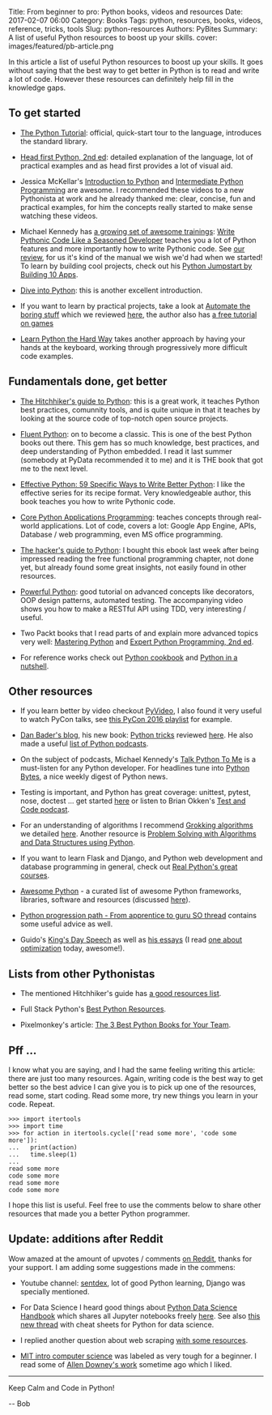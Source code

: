 Title: From beginner to pro: Python books, videos and resources
Date: 2017-02-07 06:00
Category: Books
Tags: python, resources, books, videos, reference, tricks, tools
Slug: python-resources
Authors: PyBites
Summary: A list of useful Python resources to boost up your skills.
cover: images/featured/pb-article.png

In this article a list of useful Python resources to boost up your skills. It goes without saying that the best way to get better in Python is to read and write a lot of code. However these resources can definitely help fill in the knowledge gaps.

## To get started

* [The Python Tutorial](https://docs.python.org/3/tutorial/): official, quick-start tour to the language, introduces the standard library.

* [Head first Python, 2nd ed](http://amzn.to/2lVnTJP): detailed explanation of the language, lot of practical examples and as head first provides a lot of visual aid.

* Jessica McKellar's [Introduction to Python](http://shop.oreilly.com/product/110000448.do) and [Intermediate Python Programming](http://shop.oreilly.com/product/0636920049852.do) are awesome. I recommended these videos to a new Pythonista at work and he already thanked me: clear, concise, fun and practical examples, for him the concepts really started to make sense watching these videos.

* Michael Kennedy has [a growing set of awesome trainings](https://training.talkpython.fm/): [Write Pythonic Code Like a Seasoned Developer](https://training.talkpython.fm/courses/explore_pythonic_code/write-pythonic-code-like-a-seasoned-developer) teaches you a lot of Python features and more importantly how to write Pythonic code. See [our review](http://pybit.es/pythonic-code-course-rewiew.html), for us it's kind of the manual we wish we'd had when we started! To learn by building cool projects, check out his [Python Jumpstart by Building 10 Apps](https://training.talkpython.fm/courses/explore_python_jumpstart/python-language-jumpstart-building-10-apps). 

* [Dive into Python](http://www.diveintopython3.net/): this is another excellent introduction.

* If you want to learn by practical projects, take a look at [Automate the boring stuff](http://amzn.to/2lxrPiK) which we reviewed [here](http://pybit.es/automate_the_boring_stuff_review.html), the author also has [a free tutorial on games](https://inventwithpython.com/)

* [Learn Python the Hard Way](http://amzn.to/2lV8rgL) takes another approach by having your hands at the keyboard, working through progressively more difficult code examples.

## Fundamentals done, get better

* [The Hitchhiker's guide to Python](http://docs.python-guide.org/en/latest/): this is a great work, it teaches Python best practices, comunnity tools, and is quite unique in that it teaches by looking at the source code of top-notch open source projects.

* [Fluent Python](http://amzn.to/2lxsmBg): on to become a classic. This is one of the best Python books out there. This gem has so much knowledge, best practices, and deep understanding of Python embedded. I read it last summer (somebody at PyData recommended it to me) and it is THE book that got me to the next level.

* [Effective Python: 59 Specific Ways to Write Better Python](http://amzn.to/2lxsIba): I like the effective series for its recipe format. Very knowledgeable author, this book teaches you how to write Pythonic code.

* [Core Python Applications Programming](http://amzn.to/2lxxiq1): teaches concepts through real-world applications. Lot of code, covers a lot: Google App Engine, APIs, Database / web programming, even MS office programming.

* [The hacker's guide to Python](https://thehackerguidetopython.com/): I bought this ebook last week after being impressed reading the free functional programming chapter, not done yet, but already found some great insights, not easily found in other resources.

* [Powerful Python](https://powerfulpython.com/): good tutorial on advanced concepts like decorators, OOP design patterns, automated testing. The accompanying video shows you how to make a RESTful API using TDD, very interesting / useful.

* Two Packt books that I read parts of and explain more advanced topics very well: [Mastering Python](http://amzn.to/2lVphMx) and [Expert Python Programming, 2nd ed](http://amzn.to/2lxLQ91). 

* For reference works check out [Python cookbook](http://amzn.to/2lxIB18) and [Python in a nutshell](http://amzn.to/2mcgKHs).

## Other resources

* If you learn better by video checkout [PyVideo](http://pyvideo.org/), I also found it very useful to watch PyCon talks, see [this PyCon 2016 playlist](https://www.youtube.com/channel/UCwTD5zJbsQGJN75MwbykYNw) for example. 

* [Dan Bader's blog](https://dbader.org/), his new book: [Python tricks](https://dbader.org/products/python-tricks-book/) reviewed [here](http://pybit.es/pytricks-review.html). He also made a useful [list of Python podcasts](https://dbader.org/blog/ultimate-list-of-python-podcasts).

* On the subject of podcasts, Michael Kennedy's [Talk Python To Me](https://talkpython.fm) is a must-listen for any Python developer. For headlines tune into [Python Bytes](https://pythonbytes.fm/), a nice weekly digest of Python news.

* Testing is important, and Python has great coverage: unittest, pytest, nose, doctest ... get started [here](http://pythontesting.net/start-here/) or listen to Brian Okken's [Test and Code podcast](http://testandcode.com).

* For an understanding of algorithms I recommend [Grokking algorithms](http://amzn.to/2lxGLNP) we detailed [here](http://pybit.es/grokking_algorithms.html). Another resource is [Problem Solving with Algorithms and Data Structures using Python](http://interactivepython.org/runestone/static/pythonds/index.html).

* If you want to learn Flask and Django, and Python web development and database programming in general, check out [Real Python's great courses](https://realpython.com). 
* [Awesome Python](https://awesome-python.com/) - a curated list of awesome Python frameworks, libraries, software and resources (discussed [here](http://pybit.es/awesome_python_resources.html)).

* [Python progression path - From apprentice to guru SO thread](http://stackoverflow.com/questions/2573135/python-progression-path-from-apprentice-to-guru) contains some useful advice as well.

* Guido's [King's Day Speech](http://neopythonic.blogspot.com.es/2016/04/kings-day-speech.html) as well as [his essays](https://www.python.org/doc/essays/) (I read [one about optimization](https://www.python.org/doc/essays/list2str/) today, awesome!).

## Lists from other Pythonistas

* The mentioned Hitchhiker's guide has [a good resources list](http://docs.python-guide.org/en/latest/intro/learning/).

* Full Stack Python's [Best Python Resources](https://www.fullstackpython.com/best-python-resources.html).

* Pixelmonkey's article: [The 3 Best Python Books for Your Team](http://www.pixelmonkey.org/2015/06/06/pybooks).

## Pff ...

I know what you are saying, and I had the same feeling writing this article: there are just too many resources. Again, writing code is the best way to get better so the best advice I can give you is to pick up one of the resources, read some, start coding. Read some more, try new things you learn in your code. Repeat.

	>>> import itertools
	>>> import time
	>>> for action in itertools.cycle(['read some more', 'code some more']):
	...   print(action)
	...   time.sleep(1)
	...
	read some more
	code some more
	read some more
	code some more

I hope this list is useful. Feel free to use the comments below to share other resources that made you a better Python programmer.

## Update: additions after Reddit

Wow amazed at the amount of upvotes / comments [on Reddit](https://redd.it/5sjt3l), thanks for your support. I am adding some suggestions made in the commens: 

* Youtube channel: [sentdex](https://www.youtube.com/user/sentdex), lot of good Python learning, Django was specially mentioned.

* For Data Science I heard good things about [Python Data Science Handbook](http://amzn.to/2lVnp6j) which shares all Jupyter notebooks freely [here](https://github.com/jakevdp/PythonDataScienceHandbook). See also [this new thread](https://redd.it/5som5b) with cheat sheets for Python for data science.

* I replied another question about web scraping [with some resources](https://www.reddit.com/r/learnpython/comments/5sjt3l/from_beginner_to_pro_python_books_videos_and/ddh6ski/).

* [MIT intro computer science](https://www.edx.org/course/introduction-computer-science-mitx-6-00-1x-9) was labeled as very tough for a beginner. I read some of [Allen Downey's work](http://greenteapress.com/wp/) sometime ago which I liked.

---

Keep Calm and Code in Python!

-- Bob
